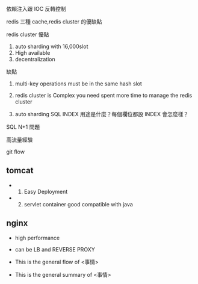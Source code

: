 依賴注入跟 IOC 反轉控制

redis 三種 cache,redis cluster 的優缺點

redis cluster 優點

1. auto sharding with 16,000slot
2. High available
3. decentralization

缺點

1. multi-key operations must be in the same hash slot
2. redis cluster is Complex
   you need spent more time to manage the redis cluster

3. auto sharding
   SQL INDEX 用途是什麼？每個欄位都設 INDEX 會怎麼樣？

SQL N+1 問題

高流量經驗

git flow

## tomcat

- 1. Easy Deployment
- 2. servlet container good compatible with java

## nginx

- high performance
- can be LB and REVERSE PROXY

- This is the general flow of <事情>
- This is the general summary of <事情>
